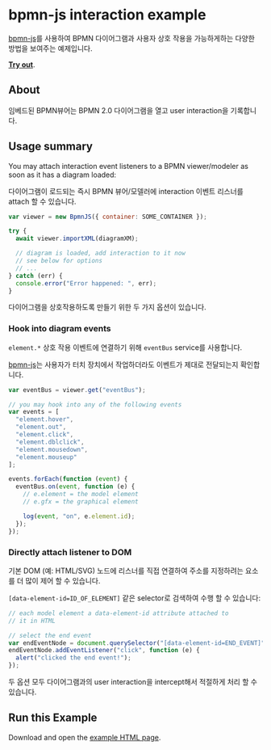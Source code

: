# bpmn-js interaction example

[bpmn-js](https://github.com/bpmn-io/bpmn-js)를 사용하여 BPMN 다이어그램과 사용자 상호 작용을 가능하게하는 다양한 방법을 보여주는 예제입니다.

[**Try out**](https://cdn.staticaly.com/gh/bpmn-io/bpmn-js-examples/master/interaction/index.html).

## About

임베드된 BPMN뷰어는 BPMN 2.0 다이어그램을 열고 user interaction을 기록합니다.

## Usage summary

You may attach interaction event listeners to a BPMN viewer/modeler as soon as it has a diagram loaded:

다이어그램이 로드되는 즉시 BPMN 뷰어/모델러에 interaction 이벤트 리스너를 attach 할 수 있습니다.

```javascript
var viewer = new BpmnJS({ container: SOME_CONTAINER });

try {
  await viewer.importXML(diagramXM);

  // diagram is loaded, add interaction to it now
  // see below for options
  // ...
} catch (err) {
  console.error("Error happened: ", err);
}
```

다이어그램을 상호작용하도록 만들기 위한 두 가지 옵션이 있습니다.

### Hook into diagram events

`element.*` 상호 작용 이벤트에 연결하기 위해 `eventBus` service를 사용합니다.

[bpmn-js](https://github.com/bpmn-io/bpmn-js)는 사용자가 터치 장치에서 작업하더라도 이벤트가 제대로 전달되는지 확인합니다.

```javascript
var eventBus = viewer.get("eventBus");

// you may hook into any of the following events
var events = [
  "element.hover",
  "element.out",
  "element.click",
  "element.dblclick",
  "element.mousedown",
  "element.mouseup"
];

events.forEach(function (event) {
  eventBus.on(event, function (e) {
    // e.element = the model element
    // e.gfx = the graphical element

    log(event, "on", e.element.id);
  });
});
```

### Directly attach listener to DOM

기본 DOM (예: HTML/SVG) 노드에 리스너를 직접 연결하여 주소를 지정하려는 요소를 더 많이 제어 할 수 있습니다.

`[data-element-id=ID_OF_ELEMENT]` 같은 selector로 검색하여 수행 할 수 있습니다:

```javascript
// each model element a data-element-id attribute attached to
// it in HTML

// select the end event
var endEventNode = document.querySelector("[data-element-id=END_EVENT]");
endEventNode.addEventListener("click", function (e) {
  alert("clicked the end event!");
});
```

두 옵션 모두 다이어그램과의 user interaction을 intercept해서 적절하게 처리 할 수 있습니다.

## Run this Example

Download and open the [example HTML page](https://cdn.staticaly.com/gh/bpmn-io/bpmn-js-examples/master/interaction/index.html).
